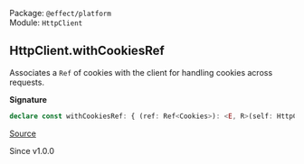 Package: `@effect/platform`<br />
Module: `HttpClient`<br />

## HttpClient.withCookiesRef

Associates a `Ref` of cookies with the client for handling cookies across requests.

**Signature**

```ts
declare const withCookiesRef: { (ref: Ref<Cookies>): <E, R>(self: HttpClient.With<E, R>) => HttpClient.With<E, R>; <E, R>(self: HttpClient.With<E, R>, ref: Ref<Cookies>): HttpClient.With<E, R>; }
```

[Source](https://github.com/Effect-TS/effect/tree/main/packages/platform/src/HttpClient.ts#L597)

Since v1.0.0